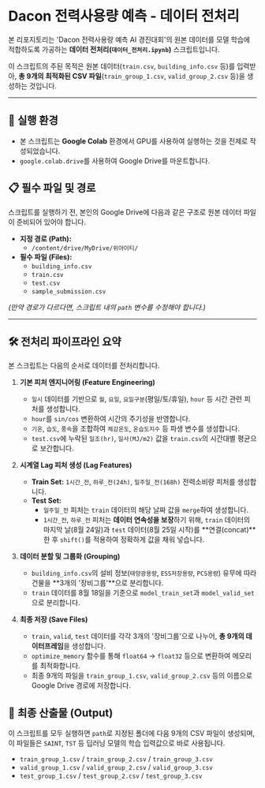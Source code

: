 # Dacon 전력사용량 예측 - 데이터 전처리

본 리포지토리는 'Dacon 전력사용량 예측 AI 경진대회'의 원본 데이터를 모델 학습에 적합하도록 가공하는 **데이터 전처리(`데이터_전처리.ipynb`)** 스크립트입니다.

이 스크립트의 주된 목적은 원본 데이터(`train.csv`, `building_info.csv` 등)를 입력받아, **총 9개의 최적화된 CSV 파일**(`train_group_1.csv`, `valid_group_2.csv` 등)을 생성하는 것입니다.

---

## 🚀 실행 환경

* 본 스크립트는 **Google Colab** 환경에서 GPU를 사용하여 실행하는 것을 전제로 작성되었습니다.
* `google.colab.drive`를 사용하여 Google Drive를 마운트합니다.

## 📋 필수 파일 및 경로

스크립트를 실행하기 전, 본인의 Google Drive에 다음과 같은 구조로 원본 데이터 파일이 준비되어 있어야 합니다.

* **지정 경로 (Path):**
    * `/content/drive/MyDrive/위아이티/`
* **필수 파일 (Files):**
    * `building_info.csv`
    * `train.csv`
    * `test.csv`
    * `sample_submission.csv`

*(만약 경로가 다르다면, 스크립트 내의 `path` 변수를 수정해야 합니다.)*

---

## 🛠️ 전처리 파이프라인 요약

본 스크립트는 다음의 순서로 데이터를 전처리합니다.

1.  **기본 피처 엔지니어링 (Feature Engineering)**
    * `일시` 데이터를 기반으로 `월`, `요일`, `요일구분`(평일/토/휴일), `hour` 등 시간 관련 피처를 생성합니다.
    * `hour`를 `sin/cos` 변환하여 시간의 주기성을 반영합니다.
    * `기온`, `습도`, `풍속`을 조합하여 `체감온도`, `온습도지수` 등 파생 변수를 생성합니다.
    * `test.csv`에 누락된 `일조(hr)`, `일사(MJ/m2)` 값을 `train.csv`의 시간대별 평균으로 보간합니다.

2.  **시계열 Lag 피처 생성 (Lag Features)**
    * **Train Set:** `1시간_전`, `하루_전(24h)`, `일주일_전(168h)` 전력소비량 피처를 생성합니다.
    * **Test Set:**
        * `일주일_전` 피처는 `train` 데이터의 해당 날짜 값을 `merge`하여 생성합니다.
        * `1시간_전`, `하루_전` 피처는 **데이터 연속성을 보장**하기 위해, `train` 데이터의 마지막 날(8월 24일)과 `test` 데이터(8월 25일 시작)를 **연결(concat)**한 후 `shift()`를 적용하여 정확하게 값을 채워 넣습니다.

3.  **데이터 분할 및 그룹화 (Grouping)**
    * `building_info.csv`의 설비 정보(`태양광용량`, `ESS저장용량`, `PCS용량`) 유무에 따라 건물을 **3개의 '장비그룹'**으로 분리합니다.
    * `train` 데이터를 8월 18일을 기준으로 `model_train_set`과 `model_valid_set`으로 분리합니다.

4.  **최종 저장 (Save Files)**
    * `train`, `valid`, `test` 데이터를 각각 3개의 '장비그룹'으로 나누어, **총 9개의 데이터프레임**을 생성합니다.
    * `optimize_memory` 함수를 통해 `float64` -> `float32` 등으로 변환하여 메모리를 최적화합니다.
    * 최종 9개의 파일을 `train_group_1.csv`, `valid_group_2.csv` 등의 이름으로 Google Drive 경로에 저장합니다.

## 🏁 최종 산출물 (Output)

이 스크립트를 모두 실행하면 `path`로 지정된 폴더에 다음 9개의 CSV 파일이 생성되며, 이 파일들은 `SAINT`, `TST` 등 딥러닝 모델의 학습 입력값으로 바로 사용됩니다.

* `train_group_1.csv` / `train_group_2.csv` / `train_group_3.csv`
* `valid_group_1.csv` / `valid_group_2.csv` / `valid_group_3.csv`
* `test_group_1.csv` / `test_group_2.csv` / `test_group_3.csv`
